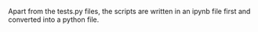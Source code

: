 Apart from the tests.py files, the scripts are written in an ipynb file first and converted into a python file.
